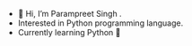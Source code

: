 - 👋 Hi, I’m Parampreet Singh .
- Interested in Python programming language.
- Currently learning Python 🐍

<!---
Param302/Param302 is a ✨ special ✨ repository because its `README.md` (this file) appears on your GitHub profile.
You can click the Preview link to take a look at your changes.
--->
 

